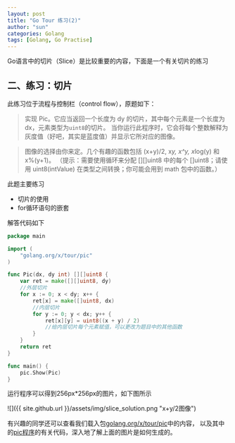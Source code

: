 ```yaml
---
layout: post
title: "Go Tour 练习(2)"
author: "sun"
categories: Golang
tags: [Golang, Go Practise]
---
```


Go语言中的切片（Slice）是比较重要的内容，下面是一个有关切片的练习

## 二、练习：切片

此练习位于流程与控制栏（control flow），原题如下：

> 实现 Pic。它应当返回一个长度为 dy 的切片，其中每个元素是一个长度为 dx，元素类型为`uint8`的切片。
当你运行此程序时，它会将每个整数解释为灰度值（好吧，其实是蓝度值）并显示它所对应的图像。

> 图像的选择由你来定。几个有趣的函数包括 (x+y)/2, x*y, x^y, x*log(y) 和 x%(y+1)。
（提示：需要使用循环来分配 [][]uint8 中的每个 []uint8；请使用 uint8(intValue) 在类型之间转换；你可能会用到 math 包中的函数。）

此题主要练习

 - 切片的使用
 - for循环语句的嵌套

解答代码如下
```go
package main

import (
	"golang.org/x/tour/pic"
)

func Pic(dx, dy int) [][]uint8 {
	var ret = make([][]uint8, dy)
	//外层切片
	for x := 0; x < dy; x++ {
		ret[x] = make([]uint8, dx)
		//内层切片
		for y := 0; y < dx; y++ {
			ret[x][y] = uint8((x + y) / 2)
			//给内层切片每个元素赋值，可以更改为题目中的其他函数
		}
	}
	return ret
}

func main() {
	pic.Show(Pic)
}

```
运行程序可以得到256px*256px的图片，如下图所示

![]({{ site.github.url }}/assets/img/slice_solution.png "x+y/2图像")

有兴趣的同学还可以查看我们载入包[golang.org/x/tour/pic](https://godoc.org/golang.org/x/tour/pic)中的内容，
以及其中的[pic程序](https://github.com/golang/tour/blob/master/pic/pic.go)的有关代码，深入地了解上面的图片是如何生成的。
